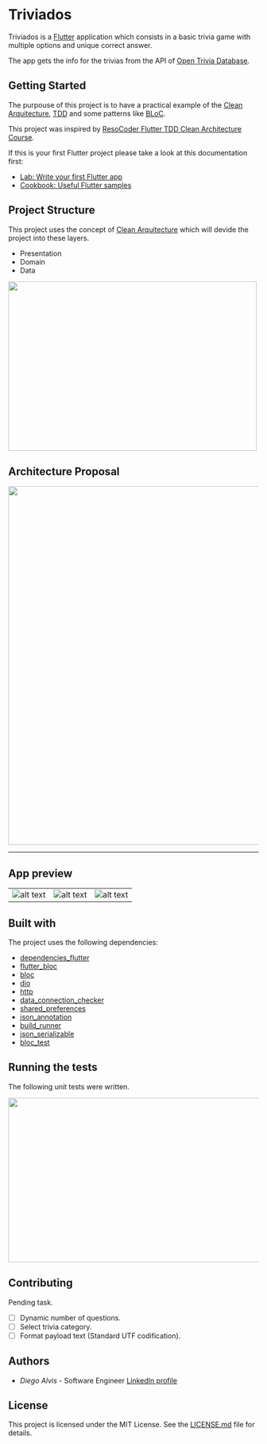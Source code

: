 # Triviados

Triviados is a [Flutter](https://flutter.dev/) application which consists in a basic trivia game with multiple options and unique correct answer.

The app gets the info for the trivias from the API of [Open Trivia Database](https://opentdb.com).

## Getting Started

The purpouse of this project is to have a practical example of the [Clean Arquitecture](https://blog.cleancoder.com/uncle-bob/2012/08/13/the-clean-architecture.html), [TDD](https://en.wikipedia.org/wiki/Test-driven_development) and some patterns like [BLoC](https://www.didierboelens.com/2018/08/reactive-programming---streams---bloc).

This project was inspired by [ResoCoder Flutter TDD Clean Architecture Course](https://resocoder.com/category/tutorials/flutter/tdd-clean-architecture/).

If this is your first Flutter project please take a look at this documentation first:

- [Lab: Write your first Flutter app](https://flutter.dev/docs/get-started/codelab)
- [Cookbook: Useful Flutter samples](https://flutter.dev/docs/cookbook)

## Project Structure

This project uses the concept of [Clean Arquitecture](https://blog.cleancoder.com/uncle-bob/2012/08/13/the-clean-architecture.html) which will devide the project into these layers.

- Presentation
- Domain
- Data

<img src="https://blog.cleancoder.com/uncle-bob/images/2012-08-13-the-clean-architecture/CleanArchitecture.jpg" width="500" height="340">

## Architecture Proposal

<img src="https://i0.wp.com/resocoder.com/wp-content/uploads/2019/08/Clean-Architecture-Flutter-Diagram.png?w=556&ssl=1" width="600" height="720">

---

## App preview

|    |    |    |
| -- | -- | -- |
| ![alt text](https://raw.githubusercontent.com/diegoalvis/triviados_flutter/master/screens/Screenshot_1578054435.png) | ![alt text](https://raw.githubusercontent.com/diegoalvis/triviados_flutter/master/screens/Screenshot_1578054449.png) | ![alt text](https://raw.githubusercontent.com/diegoalvis/triviados_flutter/master/screens/Screenshot_1578054465.png) |

## Built with

The project uses the following dependencies:

- [dependencies_flutter](https://pub.dev/packages/dependencies_flutter)
- [flutter_bloc](https://pub.dev/packages/flutter_bloc)
- [bloc](https://pub.dev/packages/bloc)
- [dio](https://pub.dev/packages/dio)
- [http](https://pub.dev/packages/http)
- [data_connection_checker](https://pub.dev/packages/data_connection_checker)
- [shared_preferences](https://pub.dev/packages/shared_preferences)
- [json_annotation](https://pub.dev/packages/json_annotation)
- [build_runner](https://pub.dev/packages/build_runner)
- [json_serializable](https://pub.dev/packages/json_serializable)
- [bloc_test](https://pub.dev/packages/bloc_test)

## Running the tests

The following unit tests were written.

<img src="https://raw.githubusercontent.com/diegoalvis/triviados_flutter/master/screens/Screenshot%202020-01-03%20at%2013.29.14.png" width="700" height="330">

## Contributing

Pending task.

- [ ] Dynamic number of questions.
- [ ] Select trivia category.
- [ ] Format payload text (Standard UTF codification).

## Authors

- *Diego Alvis* - Software Engineer [LinkedIn profile](https://www.linkedin.com/in/diego-alvis-palencia-7823a5130/)

## License

This project is licensed under the MIT License. See the [LICENSE.md](LICENSE.md) file for details.
